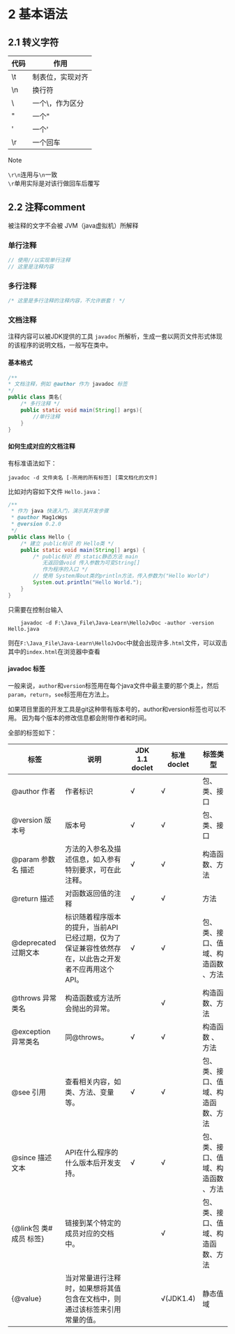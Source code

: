 # 2 基本语法

## 2.1 转义字符
代码 | 作用
----|----
\t | 制表位，实现对齐
\n | 换行符
\\ | 一个\，作为区分
\" | 一个"
\' | 一个'
\r | 一个回车

> [!note]
> `\r\n`连用与`\n`一致  
> `\r`单用实际是对该行做回车后覆写

## 2.2 注释comment
被注释的文字不会被 JVM（java虚拟机）所解释
### 单行注释
```java
// 使用//以实现单行注释
// 这里是注释内容
```
### 多行注释
```java
/* 这里是多行注释的注释内容，不允许嵌套！ */
```

### 文档注释
注释内容可以被JDK提供的工具 `javadoc` 所解析，生成一套以网页文件形式体现的该程序的说明文档，一般写在类中。
#### 基本格式
```java
/**
* 文档注释，例如 @author 作为 javadoc 标签
*/
public class 类名{
    /* 多行注释 */
    public static void main(String[] args){
        //单行注释
    }
}
```
#### 如何生成对应的文档注释
有标准语法如下：
```shell
javadoc -d 文件夹名 [-所用的所有标签] [需文档化的文件]
```

比如对内容如下文件 `Hello.java`：
```java
/**
 * 作为 java 快速入门，演示其开发步骤
 * @author Mag1cWgs
 * @version 0.2.0
 */
public class Hello {
    /* 建立 public标识 的 Hello类 */
    public static void main(String[] args) {
        /* public标识 的 static静态方法 main
           无返回值void 传入参数为可变String[]
           作为程序的入口 */
        // 使用 System库out类的println方法，传入参数为("Hello World")
        System.out.println("Hello World.");
    }
}
```
只需要在控制台输入
```shell
    javadoc -d F:\Java_File\Java-Learn\HelloJvDoc -author -version Hello.java
```
则在`F:\Java_File\Java-Learn\HelloJvDoc`中就会出现许多`.html`文件，可以双击其中的`index.html`在浏览器中查看
#### javadoc 标签
一般来说，`author`和`version`标签用在每个java文件中最主要的那个类上，然后`param`，`return`，`see`标签用在方法上。

如果项目里面的开发工具是git这种带有版本号的，author和version标签也可以不用。
因为每个版本的修改信息都会附带作者和时间。

全部的标签如下：

标签 | 说明 | JDK 1.1 doclet | 标准doclet | 标签类型
----|------|---------|----------|--------
@author 作者 | 作者标识 | √ | √ |包、类、接口
@version 版本号 | 版本号 | √ | √ |包、类、接口
@param 参数名 描述 | 方法的入参名及描述信息，如入参有特别要求，可在此注释。 | √ | √ |构造函数、方法
@return 描述 | 对函数返回值的注释 | √ | √ | 方法
@deprecated 过期文本 | 标识随着程序版本的提升，当前API已经过期，仅为了保证兼容性依然存在，以此告之开发者不应再用这个API。| √ | √ | 包、类、接口、值域、构造函数 、方法
@throws 异常类名 | 构造函数或方法所会抛出的异常。|  | √ | 构造函数、方法
@exception 异常类名 | 同@throws。 | √ | √ | 构造函数 、方法
@see 引用 | 查看相关内容，如类、方法、变量等。 | √ | √ | 包、类、接口、值域、构造函数、方法
@since 描述文本 | API在什么程序的什么版本后开发支持。 | √ | √ | 包、类、接口、值域、构造函数 、方法
{@link包 类#成员 标签} | 链接到某个特定的成员对应的交档中。 |  | √ | 包、类、接口、值域、构造函数、方法
{@value} | 当对常量进行注释时，如果想将其值包含在文档中，则通过该标签来引用常量的值。 |   | √(JDK1.4) | 静态值域







